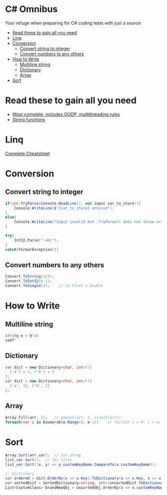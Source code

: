 <h1>C# Omnibus</h1>
Your refuge when preparing for C# coding tests with just a source

- [Read these to gain all you need](#read-these-to-gain-all-you-need)
- [Linq](#linq)
- [Conversion](#conversion)
  - [Convert string to integer](#convert-string-to-integer)
  - [Convert numbers to any others](#convert-numbers-to-any-others)
- [How to Write](#how-to-write)
  - [Multiline string](#multiline-string)
  - [Dictionary](#dictionary)
  - [Array](#array)
- [Sort](#sort)

# Read these to gain all you need
- [Most complete, includes OODP, multithreading rules](https://blog.christian-schou.dk/csharp-cheat-sheet/)
- [String functions](https://quickref.me/cs.html) 

# Linq
[Complete Cheatsheet](https://vslapp.files.wordpress.com/2011/11/linq-cheatsheet.pdf)

# Conversion
## Convert string to integer
```cs
if(int.TryParse(Console.ReadLine(), out input var_to_store)){
    Console.WriteLine($"{var_to_store} entered");
}
else{
    Console.WriteLine("Input invalid but .TryParse() does not throw error");
}

try{
    Int32.Parse("-abc");
}
catch(FormatException){}
```

## Convert numbers to any others
```cs
Convert.ToString(123);
Convert.ToInt32(0.1);
Convert.ToSingle(3);    // ie Float x Double
```

# How to Write
## Multiline string
```cs
string x = @"as
sadf"
```

## Dictionary
```cs
var dict = new Dictionary<char, int>(){
  ['a'] = 1, ['b'] = 2
};
var dict = new Dictionary<char, int>(){
  {'a', 1}, {'b', 2}
};
```

## Array
```cs
Array.Fill(arr, 1);   // memset(arr, 1, sizeof(arr))
foreach(var i in Enumerable.Range(0, m-1))    // for(int i = 0; i < m; i++), or `for i in range(m)` in Python
```

# Sort
```cs
Array.Sort(arr_var);  // for array
list_var.Sort();  // for lists
list_var.Sort((x, y) => y.customKeyName.CompareTo(x.customKeyName));    // custom sort. Descending sort since y compareto x

// Dictionary
var ordered = dict.OrderBy(x => x.Key).ToDictionary(x => x.Key, x => x.Value);  // dict sorted by its value
var sortedDict = SortedDictionary<string, int>(unsortedDict.ToDictionary(x=>x, y=>y));
List<CustomClass> brandNewObj = unsortedObj.OrderBy(x => x.customKeyName).ToList(); // Linq, but low performance as non-inplace sort
```
